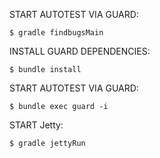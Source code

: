 
START AUTOTEST VIA GUARD:
```shell
$ gradle findbugsMain
```

INSTALL GUARD DEPENDENCIES:
```shell
$ bundle install
```

START AUTOTEST VIA GUARD:
```shell
$ bundle exec guard -i
```

START Jetty:
```shell
$ gradle jettyRun
```
